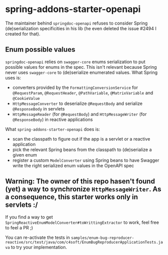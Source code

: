 # spring-addons-starter-openapi

The maintainer behind `springdoc-openapi` refuses to consider Spring (de)serialization specificities in his lib (he even deleted the issue #2494 I created for that).

## Enum possible values
`springdoc-openapi` relies on `swagger-core` enums serialization to put possible values for enums in the spec. This isn't relevant because Spring never uses `swagger-core` to (de)serialize enumerated values. What Spring uses is:
- converters provided by the `FormattingConversionService` for `@RequestParam`, `@RequestHeader`, `@PathVariable`, `@MatrixVariable` and `@CookieValue`
- `HttpMessageConverter` to deserialize `@RequestBody` and serialize `@ResponseBody` in servlets
- `HttpMessageReader` (for `@RequestBody`) and `HttpMessageWriter` (for `@ResponseBody`) in reactive applications

What `spring-addons-starter-openapi` does is:
- scan the classpath to figure out if the app is a servlet or a reactive application
- pick the relevant Spring beans from the classpath to (de)serialize a given enum
- register a custom `ModelConverter` using Spring beans to have Swagger write the right serialized enum values in the OpenAPI spec

## Warning: The owner of this repo hasen't found (yet) a way to synchronize `HttpMessageWriter`. As a consequence, this starter works only in servlets :/
If you find a way to get `SpringReactiveEnumModelConverter#toWrittingExtractor` to work, feel free to feel a PR ;)

You can re-activate the tests in `samples/enum-bug-reproducer-reactive/src/test/java/com/c4soft/EnumBugReproducerApplicationTests.java` to try your implementation.